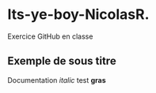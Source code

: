 # Its-ye-boy-NicolasR.
Exercice GitHub en classe

## Exemple de sous titre 
Documentation _italic_ test **gras** 
